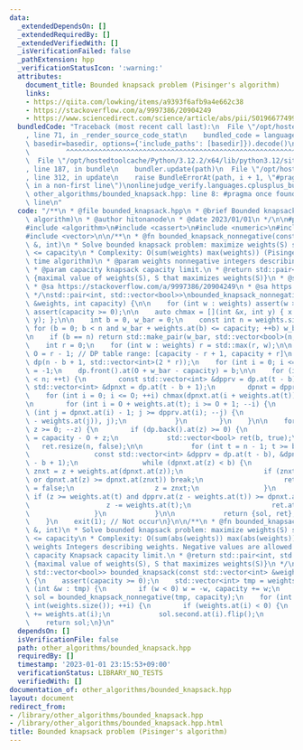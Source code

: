 ```yaml
---
data:
  _extendedDependsOn: []
  _extendedRequiredBy: []
  _extendedVerifiedWith: []
  _isVerificationFailed: false
  _pathExtension: hpp
  _verificationStatusIcon: ':warning:'
  attributes:
    document_title: Bounded knapsack problem (Pisinger's algorithm)
    links:
    - https://qiita.com/lowking/items/a9393f6afb9a4e662c38
    - https://stackoverflow.com/a/9997386/20904249
    - https://www.sciencedirect.com/science/article/abs/pii/S0196677499910349
  bundledCode: "Traceback (most recent call last):\n  File \"/opt/hostedtoolcache/Python/3.12.2/x64/lib/python3.12/site-packages/onlinejudge_verify/documentation/build.py\"\
    , line 71, in _render_source_code_stat\n    bundled_code = language.bundle(stat.path,\
    \ basedir=basedir, options={'include_paths': [basedir]}).decode()\n          \
    \         ^^^^^^^^^^^^^^^^^^^^^^^^^^^^^^^^^^^^^^^^^^^^^^^^^^^^^^^^^^^^^^^^^^^^^^^^^^^^^^^^^\n\
    \  File \"/opt/hostedtoolcache/Python/3.12.2/x64/lib/python3.12/site-packages/onlinejudge_verify/languages/cplusplus.py\"\
    , line 187, in bundle\n    bundler.update(path)\n  File \"/opt/hostedtoolcache/Python/3.12.2/x64/lib/python3.12/site-packages/onlinejudge_verify/languages/cplusplus_bundle.py\"\
    , line 312, in update\n    raise BundleErrorAt(path, i + 1, \"#pragma once found\
    \ in a non-first line\")\nonlinejudge_verify.languages.cplusplus_bundle.BundleErrorAt:\
    \ other_algorithms/bounded_knapsack.hpp: line 8: #pragma once found in a non-first\
    \ line\n"
  code: "/**\n * @file bounded_knapsack.hpp\n * @brief Bounded knapsack problem (Pisinger's\
    \ algorithm)\n * @author hitonanode\n * @date 2023/01/01\n */\n\n#pragma once\n\
    #include <algorithm>\n#include <cassert>\n#include <numeric>\n#include <utility>\n\
    #include <vector>\n\n/**\n * @fn bounded_knapsack_nonnegative(const std::vector<int>\
    \ &, int)\n * Solve bounded knapsack problem: maximize weights(S) s.t. weights(S)\
    \ <= capacity\n * Complexity: O(sum(weights) max(weights)) (Pisinger's linear\
    \ time algorithm)\n * @param weights nonnegative integers describing weights.\n\
    \ * @param capacity knapsack capacity limit.\n * @return std::pair<int, std::vector<bool>>\
    \ {maximal value of weights(S), S that maximizes weights(S)}\n * @sa https://www.sciencedirect.com/science/article/abs/pii/S0196677499910349\n\
    \ * @sa https://stackoverflow.com/a/9997386/20904249\n * @sa https://qiita.com/lowking/items/a9393f6afb9a4e662c38\n\
    \ */\nstd::pair<int, std::vector<bool>>\nbounded_knapsack_nonnegative(const std::vector<int>\
    \ &weights, int capacity) {\n\n    for (int w : weights) assert(w >= 0);\n   \
    \ assert(capacity >= 0);\n\n    auto chmax = [](int &x, int y) { x = std::max(x,\
    \ y); };\n\n    int b = 0, w_bar = 0;\n    const int n = weights.size();\n   \
    \ for (b = 0; b < n and w_bar + weights.at(b) <= capacity; ++b) w_bar += weights.at(b);\n\
    \n    if (b == n) return std::make_pair(w_bar, std::vector<bool>(n, true));\n\n\
    \    int r = 0;\n    for (int w : weights) r = std::max(r, w);\n\n    const int\
    \ O = r - 1; // DP table range: [capacity - r + 1, capacity + r]\n    std::vector\
    \ dp(n - b + 1, std::vector<int>(2 * r));\n    for (int i = 0; i <= O; ++i) dp.front().at(i)\
    \ = -1;\n    dp.front().at(O + w_bar - capacity) = b;\n\n    for (int t = b; t\
    \ < n; ++t) {\n        const std::vector<int> &dpprv = dp.at(t - b);\n       \
    \ std::vector<int> &dpnxt = dp.at(t - b + 1);\n        dpnxt = dpprv;\n\n    \
    \    for (int i = 0; i <= O; ++i) chmax(dpnxt.at(i + weights.at(t)), dpprv.at(i));\n\
    \n        for (int i = O + weights.at(t); i >= O + 1; --i) {\n            for\
    \ (int j = dpnxt.at(i) - 1; j >= dpprv.at(i); --j) {\n                chmax(dpnxt.at(i\
    \ - weights.at(j)), j);\n            }\n        }\n    }\n\n    for (int z = O;\
    \ z >= 0; --z) {\n        if (dp.back().at(z) >= 0) {\n            const int sol\
    \ = capacity - O + z;\n            std::vector<bool> ret(b, true);\n         \
    \   ret.resize(n, false);\n\n            for (int t = n - 1; t >= b; --t) {\n\
    \                const std::vector<int> &dpprv = dp.at(t - b), &dpnxt = dp.at(t\
    \ - b + 1);\n                while (dpnxt.at(z) < b) {\n                    int\
    \ znxt = z + weights.at(dpnxt.at(z));\n                    if (znxt >= int(dpnxt.size())\
    \ or dpnxt.at(z) >= dpnxt.at(znxt)) break;\n                    ret.at(dpnxt.at(z))\
    \ = false;\n                    z = znxt;\n                }\n               \
    \ if (z >= weights.at(t) and dpprv.at(z - weights.at(t)) >= dpnxt.at(z)) {\n \
    \                   z -= weights.at(t);\n                    ret.at(t) = true;\n\
    \                }\n            }\n\n            return {sol, ret};\n        }\n\
    \    }\n    exit(1); // Not occur\n}\n\n/**\n * @fn bounded_knapsack(const std::vector<int>\
    \ &, int)\n * Solve bounded knapsack problem: maximize weights(S) s.t. weights(S)\
    \ <= capacity\n * Complexity: O(sum(abs(weights)) max(abs(weights)))\n * @param\
    \ weights Integers describing weights. Negative values are allowed.\n * @param\
    \ capacity Knapsack capacity limit.\n * @return std::pair<int, std::vector<bool>>\
    \ {maximal value of weights(S), S that maximizes weights(S)}\n */\nstd::pair<int,\
    \ std::vector<bool>> bounded_knapsack(const std::vector<int> &weights, int capacity)\
    \ {\n    assert(capacity >= 0);\n    std::vector<int> tmp = weights;\n    for\
    \ (int &w : tmp) {\n        if (w < 0) w = -w, capacity += w;\n    }\n    auto\
    \ sol = bounded_knapsack_nonnegative(tmp, capacity);\n    for (int i = 0; i <\
    \ int(weights.size()); ++i) {\n        if (weights.at(i) < 0) {\n            capacity\
    \ += weights.at(i);\n            sol.second.at(i).flip();\n        }\n    }\n\
    \    return sol;\n}\n"
  dependsOn: []
  isVerificationFile: false
  path: other_algorithms/bounded_knapsack.hpp
  requiredBy: []
  timestamp: '2023-01-01 23:15:53+09:00'
  verificationStatus: LIBRARY_NO_TESTS
  verifiedWith: []
documentation_of: other_algorithms/bounded_knapsack.hpp
layout: document
redirect_from:
- /library/other_algorithms/bounded_knapsack.hpp
- /library/other_algorithms/bounded_knapsack.hpp.html
title: Bounded knapsack problem (Pisinger's algorithm)
---
```

